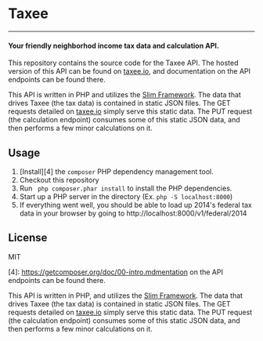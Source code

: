 # Taxee

----------

#### Your friendly neighborhod income tax data and calculation API.

This repository contains the source code for the Taxee API.  The hosted version of this API can be found on [taxee.io][1], and documentation on the API endpoints can be found there.

This API is written in PHP and utilizes the [Slim Framework][2].  The data that drives Taxee (the tax data) is contained in static JSON files.  The GET requests detailed on [taxee.io][3] simply serve this static data.  The PUT request (the calculation endpoint) consumes some of this static JSON data, and then performs a few minor calculations on it.

## Usage

 1. [Install][4] the `composer` PHP dependency management tool.
 2. Checkout this repository
 3. Run ``` php composer.phar install``` to install the PHP dependencies.
 4. Start up a PHP server in the directory (Ex. ```php -S localhost:8000```)
 5. If everything went well, you should be able to load up 2014's federal tax data in your browser by going to http://localhost:8000/v1/federal/2014

## License

MIT

  [1]: http://taxee.io
  [2]: http://www.slimframework.com/
  [3]: http://taxee.io
  [4]: https://getcomposer.org/doc/00-intro.mdmentation on the API endpoints can be found there.

This API is written in PHP, and utilizes the [Slim Framework][2].  The data that drives Taxee (the tax data) is contained in static JSON files.  The GET requests detailed on [taxee.io][3] simply serve this static data.  The PUT request (the calculation endpoint) consumes some of this static JSON data, and then performs a few minor calculations on it.